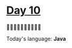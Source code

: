 # [Day 10](https://adventofcode.com/2022/day/10) 
:gift::gift::gift::gift::gift::gift::gift::gift::gift::gift:

Today's language: **Java**

```shell

```
